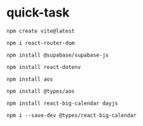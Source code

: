 # quick-task
```
npm create vite@latest
```
```
npm i react-router-dom
```
```
npm install @supabase/supabase-js
```
```
npm install react-dotenv
```
```
npm install aos
```
```
npm install @types/aos
```
```
npm install react-big-calendar dayjs
```
```
npm i --save-dev @types/react-big-calendar
```